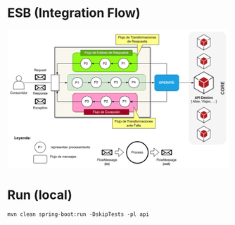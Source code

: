 # ESB (Integration Flow)

![Diagrama de Flujo](doc/ebs_integrationflow.png)

# Run (local)

```
mvn clean spring-boot:run -DskipTests -pl api
```